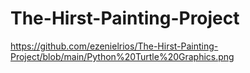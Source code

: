 # The-Hirst-Painting-Project

https://github.com/ezenielrios/The-Hirst-Painting-Project/blob/main/Python%20Turtle%20Graphics.png
